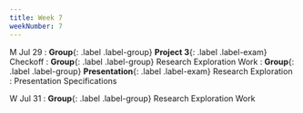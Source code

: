 ```yaml
---
title: Week 7
weekNumber: 7
---
```


M Jul 29
: **Group**{: .label .label-group} **Project 3**{: .label .label-exam} Checkoff
: **Group**{: .label .label-group} Research Exploration Work
: **Group**{: .label .label-group} **Presentation**{: .label .label-exam} Research Exploration
  : Presentation Specifications

W Jul 31
: **Group**{: .label .label-group} Research Exploration Work
